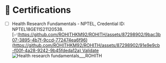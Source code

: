# 📜 Certifications

- [ ] Health Research Fundamentals - NPTEL, Credential ID: NPTEL18GE11S21120538.  [✅[(https://github.com/ROHITHKM92/ROHITH/assets/87298902/9bac3b07-3895-4b7f-9ccd-772474ea6f96)
(https://github.com/ROHITHKM92/ROHITH/assets/87298902/91e9e9cb-f00f-4a28-9242-9b45fdeda12a)
Validate](http://nptel.ac.in/noc/E_Certificate/noc18-ge11/NPTEL18GE11S211205381810036247.jpg)![Health research fundamentals___ROHITH](https://github.com/ROHITHKM92/ROHITH/assets/87298902/5c899138-0a0b-4940-a1e6-f03b8e4e9393)

